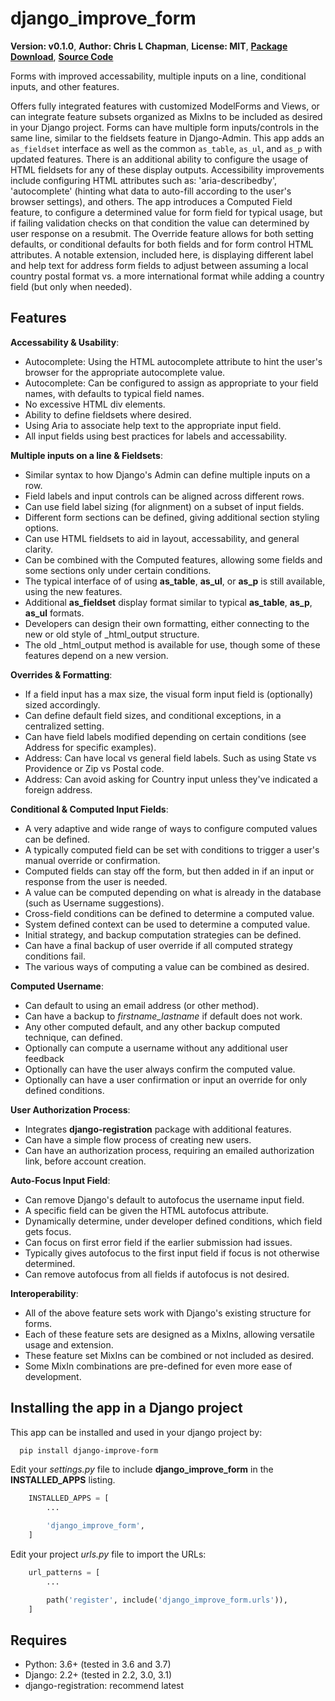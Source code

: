 # django_improve_form

**Version: v0.1.0**,
**Author: Chris L Chapman**,
**License: MIT**,
**[Package Download](https://pypi.org/project/django-improve-form/)**,
**[Source Code](https://github.com/seattlechris/django_improve_form)**

Forms with improved accessability, multiple inputs on a line, conditional inputs, and other features.

Offers fully integrated features with customized ModelForms and Views, or can integrate feature subsets organized as MixIns to be included as desired in your Django project. Forms can have multiple form inputs/controls in the same line, similar to the fieldsets feature in Django-Admin. This app adds an `as_fieldset` interface as well as the common `as_table`, `as_ul`, and `as_p` with updated features. There is an additional ability to configure the usage of HTML fieldsets for any of these display outputs. Accessibility improvements include configuring HTML attributes such as: 'aria-describedby', 'autocomplete' (hinting what data to auto-fill according to the user's browser settings), and others. The app introduces a Computed Field feature, to configure a determined value for form field for typical usage, but if failing validation checks on that condition the value can determined by user response on a resubmit. The Override feature allows for both setting defaults, or conditional defaults for both fields and for form control HTML attributes. A notable extension, included here, is displaying different label and help text for address form fields to adjust between assuming a local country postal format vs. a more international format while adding a country field (but only when needed).

## Features

**Accessability & Usability**:

- Autocomplete: Using the HTML autocomplete attribute to hint the user's browser for the appropriate autocomplete value.
- Autocomplete: Can be configured to assign as appropriate to your field names, with defaults to typical field names.
- No excessive HTML div elements.
- Ability to define fieldsets where desired.
- Using Aria to associate help text to the appropriate input field.
- All input fields using best practices for labels and accessability.

**Multiple inputs on a line & Fieldsets**:

- Similar syntax to how Django's Admin can define multiple inputs on a row.
- Field labels and input controls can be aligned across different rows.
- Can use field label sizing (for alignment) on a subset of input fields.
- Different form sections can be defined, giving additional section styling options.
- Can use HTML fieldsets to aid in layout, accessability, and general clarity.
- Can be combined with the Computed features, allowing some fields and some sections only under certain conditions.
- The typical interface of of using **as_table**, **as_ul**, or **as_p** is still available, using the new features.
- Additional **as_fieldset** display format similar to typical **as_table**, **as_p**, **as_ul** formats.
- Developers can design their own formatting, either connecting to the new or old style of _html_output structure.
- The old _html_output method is available for use, though some of these features depend on a new version.

**Overrides & Formatting**:

- If a field input has a max size, the visual form input field is (optionally) sized accordingly.
- Can define default field sizes, and conditional exceptions, in a centralized setting.
- Can have field labels modified depending on certain conditions (see Address for specific examples).
- Address: Can have local vs general field labels. Such as using State vs Providence or Zip vs Postal code.
- Address: Can avoid asking for Country input unless they've indicated a foreign address.

**Conditional & Computed Input Fields**:

- A very adaptive and wide range of ways to configure computed values can be defined.
- A typically computed field can be set with conditions to trigger a user's manual override or confirmation.
- Computed fields can stay off the form, but then added in if an input or response from the user is needed.
- A value can be computed depending on what is already in the database (such as Username suggestions).
- Cross-field conditions can be defined to determine a computed value.
- System defined context can be used to determine a computed value.
- Initial strategy, and backup computation strategies can be defined.
- Can have a final backup of user override if all computed strategy conditions fail.
- The various ways of computing a value can be combined as desired.

**Computed Username**:

- Can default to using an email address (or other method).
- Can have a backup to *firstname_lastname* if default does not work.
- Any other computed default, and any other backup computed technique, can defined.
- Optionally can compute a username without any additional user feedback
- Optionally can have the user always confirm the computed value.
- Optionally can have a user confirmation or input an override for only defined conditions.

**User Authorization Process**:

- Integrates **django-registration** package with additional features.
- Can have a simple flow process of creating new users.
- Can have an authorization process, requiring an emailed authorization link, before account creation.

**Auto-Focus Input Field**:

- Can remove Django's default to autofocus the username input field.
- A specific field can be given the HTML autofocus attribute.
- Dynamically determine, under developer defined conditions, which field gets focus.
- Can focus on first error field if the earlier submission had issues.
- Typically gives autofocus to the first input field if focus is not otherwise determined.
- Can remove autofocus from all fields if autofocus is not desired.

**Interoperability**:

- All of the above feature sets work with Django's existing structure for forms.
- Each of these feature sets are designed as a MixIns, allowing versatile usage and extension.
- These feature set MixIns can be combined or not included as desired.
- Some MixIn combinations are pre-defined for even more ease of development.

## Installing the app in a Django project

This app can be installed and used in your django project by:

```bash
  pip install django-improve-form
```

Edit your *settings.py* file to include **django_improve_form** in the **INSTALLED_APPS**
listing.

```python
    INSTALLED_APPS = [
        ...

        'django_improve_form',
    ]
```

Edit your project *urls.py* file to import the URLs:

```python
    url_patterns = [
        ...

        path('register', include('django_improve_form.urls')),
    ]
```

## Requires

- Python: 3.6+ (tested in 3.6 and 3.7)
- Django: 2.2+ (tested in 2.2, 3.0, 3.1)
- django-registration: recommend latest
